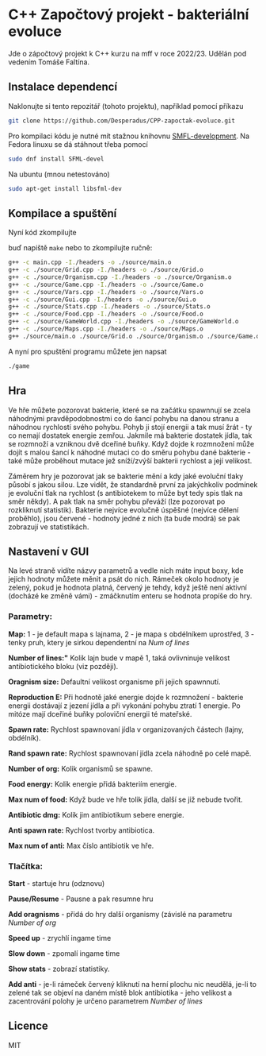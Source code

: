 # C++ Započtový projekt - bakteriální evoluce

Jde o zápočtový projekt k C++ kurzu na mff v roce 2022/23. Udělán pod vedením Tomáše Faltína.

## Instalace dependencí

Naklonujte si tento repozitář (tohoto projektu), například pomocí příkazu
```bash
git clone https://github.com/Desperadus/CPP-zapoctak-evoluce.git
```
Pro kompilaci kódu je nutné mít stažnou knihovnu [SMFL-development](https://www.sfml-dev.org/download.php). 
Na Fedora linuxu se dá stáhnout třeba pomocí
```bash
sudo dnf install SFML-devel
```
Na ubuntu (mnou netestováno)
```bash
sudo apt-get install libsfml-dev
```
## Kompilace a spuštění

Nyní kód zkompilujte

buď napiště ```make``` nebo to zkompilujte ručně:

```bash
g++ -c main.cpp -I./headers -o ./source/main.o
g++ -c ./source/Grid.cpp -I./headers -o ./source/Grid.o
g++ -c ./source/Organism.cpp -I./headers -o ./source/Organism.o
g++ -c ./source/Game.cpp -I./headers -o ./source/Game.o
g++ -c ./source/Vars.cpp -I./headers -o ./source/Vars.o
g++ -c ./source/Gui.cpp -I./headers -o ./source/Gui.o
g++ -c ./source/Stats.cpp -I./headers -o ./source/Stats.o
g++ -c ./source/Food.cpp -I./headers -o ./source/Food.o
g++ -c ./source/GameWorld.cpp -I./headers -o ./source/GameWorld.o
g++ -c ./source/Maps.cpp -I./headers -o ./source/Maps.o
g++ ./source/main.o ./source/Grid.o ./source/Organism.o ./source/Game.o ./source/Vars.o ./source/Gui.o ./source/Stats.o ./source/Food.o ./source/GameWorld.o ./source/Maps.o -o game -lsfml-graphics -lsfml-window -lsfml-system
```
A nyní pro spuštění programu můžete jen napsat
```bash
./game
```

## Hra

Ve hře můžete pozorovat bakterie, které se na začátku spawnnují se zcela náhodnými pravděpodobnostmi co do šancí pohybu na danou stranu a náhodnou rychlostí svého pohybu. Pohyb ji stojí energii a tak musí žrát - ty co nemají dostatek energie zemřou. Jakmile má bakterie dostatek jídla, tak se rozmnoží a vzniknou dvě dceřiné buňky. Když dojde k rozmnožení může dojít s malou šancí k náhodné mutaci co do směru pohybu dané bakterie - také může proběhout mutace jež sníží/zvýší bakterii rychlost a její velikost.

Záměrem hry je pozorovat jak se bakterie mění a kdy jaké evoluční tlaky působí s jakou silou. Lze vidět, že standardně první za jakýchkoliv podmínek je evoluční tlak na rychlost (s antibiotekem to může byt tedy spis tlak na směr někdy). A pak tlak na směr pohybu převáží (lze pozorovat po rozkliknutí statistik). Bakterie nejvíce evolučně úspěšné (nejvíce dělení proběhlo), jsou červené - hodnoty jedné z nich (ta bude modrá) se pak zobrazují ve statistikách.


## Nastavení v GUI

Na levé straně vidíte názvy parametrů a vedle nich máte input boxy, kde jejich hodnoty můžete měnit a psát do nich. Rámeček okolo hodnoty je zelený, pokud je hodnota platná, červený je tehdy, když ještě není aktivní (docházé ke změně vámi) - zmáčknutím enteru se hodnota propíše do hry.

### Parametry:

**Map:** 1 - je default mapa s lajnama, 2 - je mapa s obdélníkem uprostřed, 3 - tenky pruh, ktery je sirkou dependentní na *Num of lines*

**Number of lines:"** Kolik lajn bude v mapě 1, taká ovlivninuje velikost antibiotického bloku (viz později).

**Oragnism size:** Defaultní velikost organisme při jejich spawnnutí.

**Reproduction E:** Při hodnotě jaké energie dojde k rozmnožení - bakterie energii dostávají z jezení jídla a při vykonání pohybu ztratí 1 energie. Po mitóze mají dceřiné buňky poloviční energii té mateřské.

**Spawn rate:** Rychlost spawnovaní jídla v organizovaných částech (lajny, obdélník).

**Rand spawn rate:** Rychlost spawnovaní jídla zcela náhodně po celé mapě.

**Number of org:** Kolik organismů se spawne.

**Food energy:** Kolik energie přidá bakteriím energie.

**Max num of food:** Když bude ve hře tolik jídla, další se již nebude tvořit.

**Antibiotic dmg:** Kolik jim antibiotikum sebere energie.

**Anti spawn rate:** Rychlost tvorby antibiotica.

**Max num of anti:** Max číslo antibiotik ve hře.

### Tlačítka:

**Start** - startuje hru (odznovu)

**Pause/Resume** - Pausne a pak resumne hru

**Add oragnisms** - přidá do hry další organismy (závislé na parametru *Number of org*

**Speed up** - zrychlí ingame time

**Slow down** - zpomalí ingame time

**Show stats** - zobrazí statistiky.

**Add anti** - je-li rámeček červený kliknutí na herní plochu nic neudělá, je-li to zelené tak se objeví na daném místě blok antibiotika - jeho velikost a zacentrování polohy je určeno parametrem *Number of lines*

## Licence

MIT
